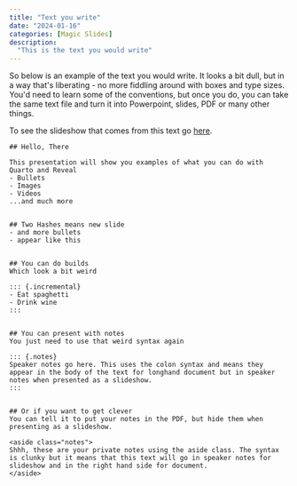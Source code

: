 ```yaml
---
title: "Text you write"
date: "2024-01-16"
categories: [Magic Slides]
description:
  "This is the text you would write"
--- 
```

So below is an example of the text you would write. It looks a bit dull, but in a way that's liberating - no more fiddling around with boxes and type sizes. You'd need to learn some of the conventions, but once you do, you can take the same text file and turn it into Powerpoint, slides, PDF or many other things. 

To see the slideshow that comes from this text go [here](/posts/2024/slides.html).

```
## Hello, There

This presentation will show you examples of what you can do with Quarto and Reveal
- Bullets
- Images
- Videos
...and much more


## Two Hashes means new slide
- and more bullets
- appear like this


## You can do builds
Which look a bit weird

::: {.incremental}
- Eat spaghetti
- Drink wine
:::


## You can present with notes
You just need to use that weird syntax again

::: {.notes}
Speaker notes go here. This uses the colon syntax and means they appear in the body of the text for longhand document but in speaker notes when presented as a slideshow. 
:::


## Or if you want to get clever
You can tell it to put your notes in the PDF, but hide them when presenting as a slideshow.

<aside class="notes">
Shhh, these are your private notes using the aside class. The syntax is clunky but it means that this text will go in speaker notes for slideshow and in the right hand side for document.
</aside>
```